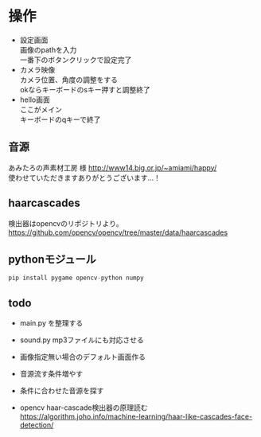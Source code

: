 # 操作
- 設定画面  
画像のpathを入力  
一番下のボタンクリックで設定完了
- カメラ映像  
カメラ位置、角度の調整をする  
okならキーボードのsキー押すと調整終了
- hello画面  
ここがメイン  
キーボードのqキーで終了  


## 音源
あみたろの声素材工房 様
http://www14.big.or.jp/~amiami/happy/  
使わせていただきますありがとうございます…！  


## haarcascades
検出器はopencvのリポジトリより。
https://github.com/opencv/opencv/tree/master/data/haarcascades  


## pythonモジュール
```python
pip install pygame opencv-python numpy
```

## todo
- main.py を整理する

- sound.py mp3ファイルにも対応させる
- 画像指定無い場合のデフォルト画面作る

- 音源流す条件増やす
- 条件に合わせた音源を探す

- opencv haar-cascade検出器の原理読む  
https://algorithm.joho.info/machine-learning/haar-like-cascades-face-detection/  